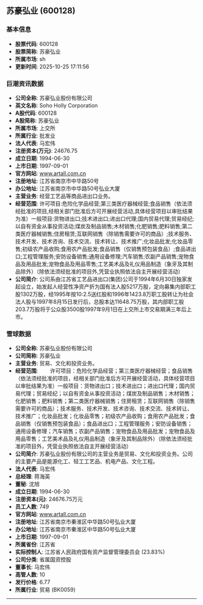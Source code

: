 ## 苏豪弘业 (600128)

### 基本信息

- **股票代码**: 600128
- **股票简称**: 苏豪弘业
- **所属市场**: sh
- **更新时间**: 2025-10-25 17:11:56

### 巨潮资讯数据

- **公司全称**: 苏豪弘业股份有限公司
- **英文名称**: Soho Holly Corporation
- **A股代码**: 600128
- **A股简称**: 苏豪弘业
- **所属市场**: 上交所
- **所属行业**: 批发业
- **法人代表**: 马宏伟
- **注册资本(万元)**: 24676.75
- **成立日期**: 1994-06-30
- **上市日期**: 1997-09-01
- **官方网站**: www.artall.com.cn
- **注册地址**: 江苏省南京市中华路50号
- **办公地址**: 江苏省南京市中华路50号弘业大厦
- **主营业务**: 经营工艺品等商品进出口业务。
- **经营范围**: 许可项目:危险化学品经营;第三类医疗器械经营;食品销售（依法须经批准的项目,经相关部门批准后方可开展经营活动,具体经营项目以审批结果为准）一般项目:货物进出口;技术进出口;进出口代理;国内贸易代理;贸易经纪;以自有资金从事投资活动;煤炭及制品销售;木材销售;化肥销售;肥料销售;第二类医疗器械销售;住房租赁;互联网销售（除销售需要许可的商品）;技术服务、技术开发、技术咨询、技术交流、技术转让、技术推广;化妆品批发;化妆品零售;初级农产品收购;食用农产品批发;食品销售（仅销售预包装食品）;食品进出口;工程管理服务;安防设备销售;通用设备修理;汽车销售;农副产品销售;宠物食品及用品批发;宠物食品及用品零售;工艺美术品及礼仪用品制造（象牙及其制品除外）（除依法须经批准的项目外,凭营业执照依法自主开展经营活动）
- **公司简介**: 公司系由江苏省工艺品进出口(集团)公司于1994年6月30日独家发起设立，始发起人经营性净资产折为国有法人股5217万股，定向募集内部职工股1302万股，经1995年按10:2.5送红股和1996年1423.8万职工股转让为社会法人股与1997年8月15日发行后，总股本达11648.75万股，其内部职工股203.7万股将于公众股3500股1997年9月1日在上交所上市交易期满三年后上市。

### 雪球数据

- **公司全称**: 苏豪弘业股份有限公司
- **公司简称**: 苏豪弘业
- **主营业务**: 贸易、文化和投资业务。
- **经营范围**: 　　许可项目：危险化学品经营；第三类医疗器械经营；食品销售（依法须经批准的项目，经相关部门批准后方可开展经营活动，具体经营项目以审批结果为准）一般项目：货物进出口；技术进出口；进出口代理；国内贸易代理；贸易经纪；以自有资金从事投资活动；煤炭及制品销售；木材销售；化肥销售；肥料销售；第二类医疗器械销售；住房租赁；互联网销售（除销售需要许可的商品）；技术服务、技术开发、技术咨询、技术交流、技术转让、技术推广；化妆品批发；化妆品零售；初级农产品收购；食用农产品批发；食品销售（仅销售预包装食品）；食品进出口；工程管理服务；安防设备销售；通用设备修理；汽车销售；农副产品销售；宠物食品及用品批发；宠物食品及用品零售；工艺美术品及礼仪用品制造（象牙及其制品除外）（除依法须经批准的项目外，凭营业执照依法自主开展经营活动）
- **公司简介**: 苏豪弘业股份有限公司的主营业务是贸易、文化和投资业务。公司的主要产品是能源化工、轻工工艺品、机电产品、文化工程。
- **法人代表**: 马宏伟
- **总经理**: 蒋海英
- **董秘**: 沈旭
- **成立日期**: 1994-06-30
- **注册资本(元)**: 24676.75万元
- **员工人数**: 749
- **官方网站**: www.artall.com.cn
- **注册地址**: 江苏省南京市秦淮区中华路50号弘业大厦
- **办公地址**: 江苏省南京市秦淮区中华路50号弘业大厦
- **上市日期**: 1997-09-01
- **所属省份**: 江苏省
- **实际控制人**: 江苏省人民政府国有资产监督管理委员会 (23.83%)
- **公司分类**: 省属国资控股
- **董事长**: 马宏伟
- **高管人数**: 10
- **发行价格**: 6.77
- **所属行业**: 贸易 (BK0059)

---